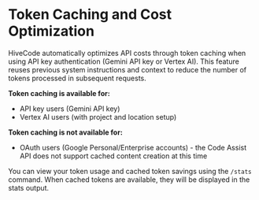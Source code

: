 # Token Caching and Cost Optimization

HiveCode automatically optimizes API costs through token caching when using API
key authentication (Gemini API key or Vertex AI). This feature reuses previous
system instructions and context to reduce the number of tokens processed in
subsequent requests.

**Token caching is available for:**

- API key users (Gemini API key)
- Vertex AI users (with project and location setup)

**Token caching is not available for:**

- OAuth users (Google Personal/Enterprise accounts) - the Code Assist API does
  not support cached content creation at this time

You can view your token usage and cached token savings using the `/stats`
command. When cached tokens are available, they will be displayed in the stats
output.
